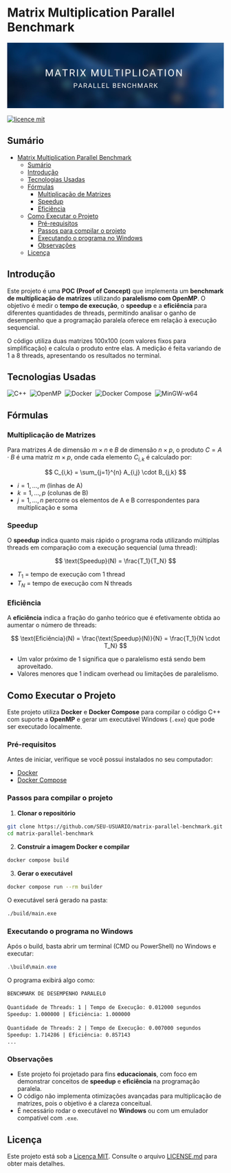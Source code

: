 # Matrix Multiplication Parallel Benchmark

![Foto de Capa](assets/imgs/foto-de-capa.jpg)

[![licence mit](https://img.shields.io/badge/licence-MIT-blue.svg)](./LICENSE)

## Sumário
- [Matrix Multiplication Parallel Benchmark](#matrix-multiplication-parallel-benchmark)
  - [Sumário](#sumário)
  - [Introdução](#introdução)
  - [Tecnologias Usadas](#tecnologias-usadas)
  - [Fórmulas](#fórmulas)
    - [Multiplicação de Matrizes](#multiplicação-de-matrizes)
    - [Speedup](#speedup)
    - [Eficiência](#eficiência)
  - [Como Executar o Projeto](#como-executar-o-projeto)
    - [Pré-requisitos](#pré-requisitos)
    - [Passos para compilar o projeto](#passos-para-compilar-o-projeto)
    - [Executando o programa no Windows](#executando-o-programa-no-windows)
    - [Observações](#observações)
  - [Licença](#licença)

## Introdução

Este projeto é uma **POC (Proof of Concept)** que implementa um **benchmark de multiplicação de matrizes** utilizando **paralelismo com OpenMP**.
O objetivo é medir o **tempo de execução**, o **speedup** e a **eficiência** para diferentes quantidades de threads, permitindo analisar o ganho de desempenho que a programação paralela oferece em relação à execução sequencial.

O código utiliza duas matrizes 100x100 (com valores fixos para simplificação) e calcula o produto entre elas.
A medição é feita variando de 1 a 8 threads, apresentando os resultados no terminal.

## Tecnologias Usadas
![C++](https://img.shields.io/badge/C%2B%2B-00599C?style=for-the-badge&logo=c%2B%2B&logoColor=white)&nbsp;
![OpenMP](https://img.shields.io/badge/OpenMP-00599C?style=for-the-badge)&nbsp;
![Docker](https://img.shields.io/badge/Docker-2CA5E0?style=for-the-badge&logo=docker&logoColor=white)&nbsp;
![Docker Compose](https://img.shields.io/badge/Docker_Compose-2496ED?style=for-the-badge&logo=docker&logoColor=white)&nbsp;
![MinGW-w64](https://img.shields.io/badge/MinGW--w64-004880?style=for-the-badge)&nbsp;

## Fórmulas

### Multiplicação de Matrizes
Para matrizes $A$ de dimensão $m \times n$ e $B$ de dimensão $n \times p$, o produto $C = A \cdot B$ é uma matriz $m \times p$, onde cada elemento $C_{i,k}$ é calculado por:

$$
C_{i,k} = \sum_{j=1}^{n} A_{i,j} \cdot B_{j,k}
$$

- $i = 1, \dots, m$ (linhas de A)
- $k = 1, \dots, p$ (colunas de B)
- $j = 1, \dots, n$ percorre os elementos de A e B correspondentes para multiplicação e soma

### Speedup
O **speedup** indica quanto mais rápido o programa roda utilizando múltiplas threads em comparação com a execução sequencial (uma thread):

$$
\text{Speedup}(N) = \frac{T_1}{T_N}
$$

- $T_1$ = tempo de execução com 1 thread
- $T_N$ = tempo de execução com N threads

### Eficiência
A **eficiência** indica a fração do ganho teórico que é efetivamente obtida ao aumentar o número de threads:

$$
\text{Eficiência}(N) = \frac{\text{Speedup}(N)}{N} = \frac{T_1}{N \cdot T_N}
$$

- Um valor próximo de 1 significa que o paralelismo está sendo bem aproveitado.
- Valores menores que 1 indicam overhead ou limitações de paralelismo.

## Como Executar o Projeto

Este projeto utiliza **Docker** e **Docker Compose** para compilar o código C++ com suporte a **OpenMP** e gerar um executável Windows (`.exe`) que pode ser executado localmente.

### Pré-requisitos

Antes de iniciar, verifique se você possui instalados no seu computador:

- [Docker](https://www.docker.com/get-started)
- [Docker Compose](https://docs.docker.com/compose/install/)

### Passos para compilar o projeto

1. **Clonar o repositório**
```bash
git clone https://github.com/SEU-USUARIO/matrix-parallel-benchmark.git
cd matrix-parallel-benchmark
````

2. **Construir a imagem Docker e compilar**

```bash
docker compose build
```

3. **Gerar o executável**

```bash
docker compose run --rm builder
```

O executável será gerado na pasta:

```sh
./build/main.exe
```

### Executando o programa no Windows

Após o build, basta abrir um terminal (CMD ou PowerShell) no Windows e executar:

```powershell
.\build\main.exe
```

O programa exibirá algo como:

```
BENCHMARK DE DESEMPENHO PARALELO

Quantidade de Threads: 1 | Tempo de Execução: 0.012000 segundos
Speedup: 1.000000 | Eficiência: 1.000000

Quantidade de Threads: 2 | Tempo de Execução: 0.007000 segundos
Speedup: 1.714286 | Eficiência: 0.857143
...
```

### Observações

* Este projeto foi projetado para fins **educacionais**, com foco em demonstrar conceitos de **speedup** e **eficiência** na programação paralela.
* O código não implementa otimizações avançadas para multiplicação de matrizes, pois o objetivo é a clareza conceitual.
* É necessário rodar o executável no **Windows** ou com um emulador compatível com `.exe`.

## Licença

Este projeto está sob a [Licença MIT](./LICENSE). Consulte o arquivo [LICENSE.md](LICENSE.md) para obter mais detalhes.